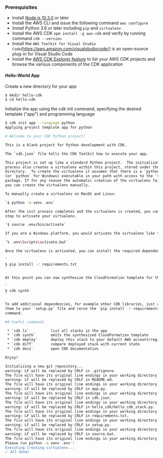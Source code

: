 ### Prerequisites
- Install [Node.js 10.3.0](https://nodejs.org/en/download/) or later
- Install the AWS CLI and issue the following command `aws configure`
- Install Python 3.6 or later including `pip` and `virtualenv`
- Install the AWS CDK `npm install -g aws-cdk` and verify by running command `cdk --version`
- Install the `AWS Toolkit for Visual Studio Code`(https://aws.amazon.com/visualstudiocode/) is an open-source plug-in for Visual Studio Code
- Install the [AWS CDK Explorer feature](https://docs.aws.amazon.com/toolkit-for-vscode/latest/userguide/setup-toolkit.html) to list your AWS CDK projects and browse the various components of the CDK application

#### Hello-World App
Create a new directory for your app
```bash
$ mkdir hello-cdk
$ cd hello-cdk
```
Initialize the app using the cdk init command, specifying the desired template ("app") and programming language
```bash
$ cdk init app --language python
Applying project template app for python

# Welcome to your CDK Python project!

This is a blank project for Python development with CDK.

The `cdk.json` file tells the CDK Toolkit how to execute your app.

This project is set up like a standard Python project.  The initialization
process also creates a virtualenv within this project, stored under the .env
directory.  To create the virtualenv it assumes that there is a `python3`
(or `python` for Windows) executable in your path with access to the `venv`
package. If for any reason the automatic creation of the virtualenv fails,
you can create the virtualenv manually.

To manually create a virtualenv on MacOS and Linux:

`$ python -m venv .env`

After the init process completes and the virtualenv is created, you can use the following
step to activate your virtualenv.

`$ source .env/bin/activate`

If you are a Windows platform, you would activate the virtualenv like this:

`% .env\Scripts\activate.bat`

Once the virtualenv is activated, you can install the required dependencies.

`
$ pip install -r requirements.txt
`

At this point you can now synthesize the CloudFormation template for this code.

`
$ cdk synth
`

To add additional dependencies, for example other CDK libraries, just add
them to your `setup.py` file and rerun the `pip install -r requirements.txt`
command.

## Useful commands

 * `cdk ls`          list all stacks in the app
 * `cdk synth`       emits the synthesized CloudFormation template
 * `cdk deploy`      deploy this stack to your default AWS account/region
 * `cdk diff`        compare deployed stack with current state
 * `cdk docs`        open CDK documentation

Enjoy!

Initializing a new git repository...
warning: LF will be replaced by CRLF in .gitignore.
The file will have its original line endings in your working directory
warning: LF will be replaced by CRLF in README.md.
The file will have its original line endings in your working directory
warning: LF will be replaced by CRLF in app.py.
The file will have its original line endings in your working directory
warning: LF will be replaced by CRLF in cdk.json.
The file will have its original line endings in your working directory
warning: LF will be replaced by CRLF in hello_cdk/hello_cdk_stack.py.
The file will have its original line endings in your working directory
warning: LF will be replaced by CRLF in requirements.txt.
The file will have its original line endings in your working directory
warning: LF will be replaced by CRLF in setup.py.
The file will have its original line endings in your working directory
warning: LF will be replaced by CRLF in source.bat.
The file will have its original line endings in your working directory
Please run python -m venv .env'!
Executing Creating virtualenv...
✅ All done!

```
